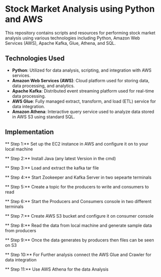 # Stock Market Analysis using Python and AWS

This repository contains scripts and resources for performing stock market analysis using various technologies including Python, Amazon Web Services (AWS), Apache Kafka, Glue, Athena, and SQL.

## Technologies Used

- **Python**: Utilized for data analysis, scripting, and integration with AWS services.
- **Amazon Web Services (AWS)**: Cloud platform used for storing data, data processing, and analytics.
- **Apache Kafka**: Distributed event streaming platform used for real-time data processing.
- **AWS Glue**: Fully managed extract, transform, and load (ETL) service for data integration.
- **Amazon Athena**: Interactive query service used to analyze data stored in AWS S3 using standard SQL.

## Implementation
** Step 1:** Set up the EC2 instance in AWS and configure it on to your local machine

** Step 2:** Install Java (any latest Version in the cmd)

** Step 3:** Load and extract the kafka tar file

** Step 4:** Start Zookeeper and Kafka Server in two sepearte terminals

** Step 5:** Create a topic for the producers to write and consumers to read

** Step 6:** Start the Producers and Consumers console in two different terminals

** Step 7:** Create AWS S3 bucket and configure it on consumer console

** Step 8:** Read the data from local machine and generate sample data from producers

** Step 9:** Once the data generates by producers then files can be seen on S3

** Step 10:** For Further analysis connect the AWS Glue and Crawler for data integration

** Step 11:** Use AWS Athena for the data Analysis





